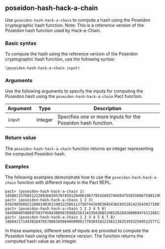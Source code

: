 ## poseidon-hash-hack-a-chain

Use `poseidon-hash-hack-a-chain` to compute a hash using the Poseidon cryptographic hash function. 
Note: This is a reference version of the Poseidon hash function used by Hack-a-Chain.

### Basic syntax

To compute the hash using the reference version of the Poseidon cryptographic hash function, use the following syntax:

```pact
(poseidon-hash-hack-a-chain input)
```

### Arguments

Use the following arguments to specify the inputs for computing the Poseidon hash using the `poseidon-hash-hack-a-chain` Pact function.

| Argument | Type | Description |
| --- | --- | --- |
| `input` | integer | Specifies one or more inputs for the Poseidon hash function. |

### Return value

The `poseidon-hash-hack-a-chain` function returns an integer representing the computed Poseidon hash.

### Examples

The following examples demonstrate how to use the `poseidon-hash-hack-a-chain` function with different inputs in the Pact REPL:

```pact
pact> (poseidon-hash-hack-a-chain 1)
18586133768512220936620570745912940619677854269274689475585506675881198879027
pact> (poseidon-hash-hack-a-chain 1 2 3)
6542985608222806190361240322586112750744169038454362455181422643027100751666
pact> (poseidon-hash-hack-a-chain 1 2 3 4 5 6)
20400040500897583745843009878988256314335038853985262692600694741116813247201
pact> (poseidon-hash-hack-a-chain 1 2 3 4 5 6 7 8)
18604317144381847857886385684060986177838410221561136253933256952257712543953
```

In these examples, different sets of inputs are provided to compute the Poseidon hash using the reference version. 
The function returns the computed hash value as an integer.
